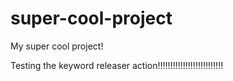 # super-cool-project
My super cool project!

Testing the keyword releaser action!!!!!!!!!!!!!!!!!!!!!!!!!!


